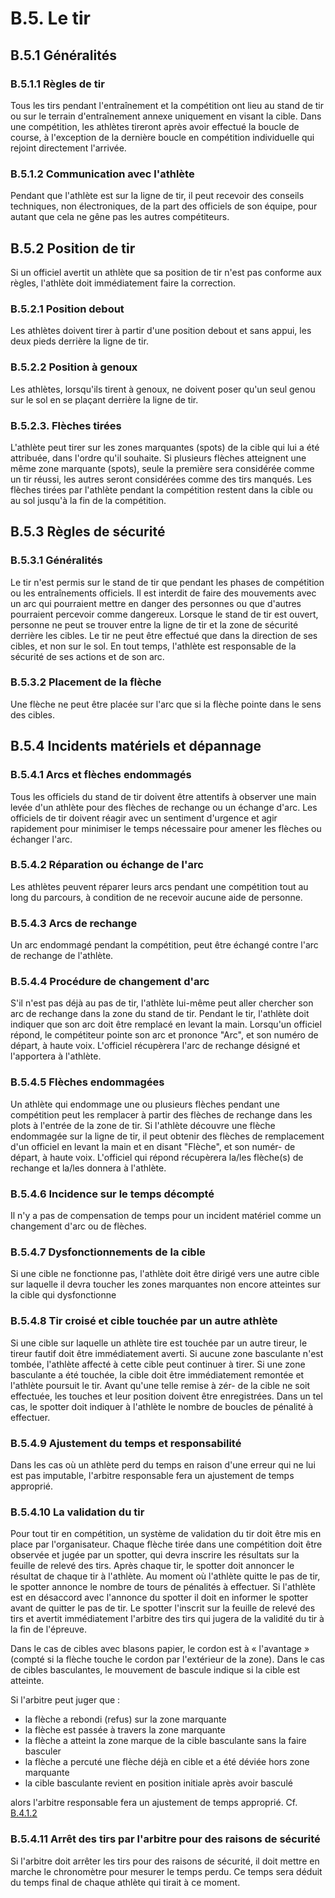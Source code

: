 # B.5. Le tir

## B.5.1 Généralités

### B.5.1.1 Règles de tir

Tous les tirs pendant l'entraînement et la compétition ont lieu au stand de tir ou sur le terrain
d'entraînement annexe uniquement en visant la cible. Dans une compétition, les athlètes tireront après
avoir effectué la boucle de course, à l'exception de la dernière boucle en compétition individuelle qui rejoint
directement l'arrivée.

### B.5.1.2 Communication avec l'athlète

Pendant que l'athlète est sur la ligne de tir, il peut recevoir des conseils techniques, non électroniques, de
la part des officiels de son équipe, pour autant que cela ne gêne pas les autres compétiteurs.

## B.5.2 Position de tir

Si un officiel avertit un athlète que sa position de tir n'est pas conforme aux règles, l'athlète doit
immédiatement faire la correction.

### B.5.2.1 Position debout

Les athlètes doivent tirer à partir d'une position debout et sans appui, les deux pieds derrière la ligne de tir.

### B.5.2.2 Position à genoux

Les athlètes, lorsqu'ils tirent à genoux, ne doivent poser qu'un seul genou sur le sol en se plaçant derrière
la ligne de tir.

### B.5.2.3. Flèches tirées

L'athlète peut tirer sur les zones marquantes (spots) de la cible qui lui a été attribuée, dans l'ordre qu'il
souhaite.
Si plusieurs flèches atteignent une même zone marquante (spots), seule la première sera considérée
comme un tir réussi, les autres seront considérées comme des tirs manqués.
Les flèches tirées par l'athlète pendant la compétition restent dans la cible ou au sol jusqu'à la fin de la
compétition.

## B.5.3 Règles de sécurité

### B.5.3.1 Généralités

Le tir n'est permis sur le stand de tir que pendant les phases de compétition ou les entraînements officiels.
Il est interdit de faire des mouvements avec un arc qui pourraient mettre en danger des personnes ou que
d'autres pourraient percevoir comme dangereux. Lorsque le stand de tir est ouvert, personne ne peut se
trouver entre la ligne de tir et la zone de sécurité derrière les cibles.
Le tir ne peut être effectué que dans la direction de ses cibles, et non sur le sol. En tout temps, l'athlète est
responsable de la sécurité de ses actions et de son arc.

### B.5.3.2 Placement de la flèche

Une flèche ne peut être placée sur l'arc que si la flèche pointe dans le sens des cibles.

## B.5.4 Incidents matériels et dépannage

### B.5.4.1 Arcs et flèches endommagés

Tous les officiels du stand de tir doivent être attentifs à observer une main levée d'un athlète pour des
flèches de rechange ou un échange d'arc. Les officiels de tir doivent réagir avec un sentiment d'urgence et
agir rapidement pour minimiser le temps nécessaire pour amener les flèches ou échanger l'arc.

### B.5.4.2 Réparation ou échange de l'arc

Les athlètes peuvent réparer leurs arcs pendant une compétition tout au long du parcours, à condition de
ne recevoir aucune aide de personne.

### B.5.4.3 Arcs de rechange

Un arc endommagé pendant la compétition, peut être échangé contre l'arc de rechange de l'athlète.

### B.5.4.4 Procédure de changement d'arc

S'il n'est pas déjà au pas de tir, l'athlète lui-même peut aller chercher son arc de rechange dans la zone du
stand de tir.
Pendant le tir, l'athlète doit indiquer que son arc doit être remplacé en levant la main. Lorsqu'un officiel
répond, le compétiteur pointe son arc et prononce "Arc", et son numéro de départ, à haute voix. L'officiel
récupèrera l'arc de rechange désigné et l'apportera à l'athlète.

### B.5.4.5 Flèches endommagées

Un athlète qui endommage une ou plusieurs flèches pendant une compétition peut les remplacer à partir
des flèches de rechange dans les plots à l'entrée de la zone de tir. Si l'athlète découvre une flèche
endommagée sur la ligne de tir, il peut obtenir des flèches de remplacement d'un officiel en levant la main
et en disant "Flèche", et son numér- de départ, à haute voix. L'officiel qui répond récupèrera la/les flèche(s)
de rechange et la/les donnera à l'athlète.

### B.5.4.6 Incidence sur le temps décompté

Il n'y a pas de compensation de temps pour un incident matériel comme un changement d'arc ou de flèches.

### B.5.4.7 Dysfonctionnements de la cible

Si une cible ne fonctionne pas, l'athlète doit être dirigé vers une autre cible sur laquelle il devra toucher les
zones marquantes non encore atteintes sur la cible qui dysfonctionne

### B.5.4.8 Tir croisé et cible touchée par un autre athlète

Si une cible sur laquelle un athlète tire est touchée par un autre tireur, le tireur fautif doit être
immédiatement averti.
Si aucune zone basculante n'est tombée, l'athlète affecté à cette cible peut continuer à tirer.
Si une zone basculante a été touchée, la cible doit être immédiatement remontée et l'athlète poursuit le tir.
Avant qu'une telle remise à zér- de la cible ne soit effectuée, les touches et leur position doivent être
enregistrées. Dans un tel cas, le spotter doit indiquer à l'athlète le nombre de boucles de pénalité à
effectuer.

### B.5.4.9 Ajustement du temps et responsabilité

Dans les cas où un athlète perd du temps en raison d'une erreur qui ne lui est pas imputable, l'arbitre
responsable fera un ajustement de temps approprié.

### B.5.4.10 La validation du tir

Pour tout tir en compétition, un système de validation du tir doit être mis en place par l'organisateur. Chaque
flèche tirée dans une compétition doit être observée et jugée par un spotter, qui devra inscrire les résultats
sur la feuille de relevé des tirs.
Après chaque tir, le spotter doit annoncer le résultat de chaque tir à l'athlète.
Au moment où l'athlète quitte le pas de tir, le spotter annonce le nombre de tours de pénalités à effectuer.
Si l'athlète est en désaccord avec l'annonce du spotter il doit en informer le spotter avant de quitter le pas
de tir.
Le spotter l'inscrit sur la feuille de relevé des tirs et avertit immédiatement l'arbitre des tirs qui jugera de
la validité du tir à la fin de l'épreuve.

Dans le cas de cibles avec blasons papier, le cordon est à « l'avantage » (compté si la flèche touche le
cordon par l'extérieur de la zone).
Dans le cas de cibles basculantes, le mouvement de bascule indique si la cible est atteinte.

Si l'arbitre peut juger que :

- la flèche a rebondi (refus) sur la zone marquante
- la flèche est passée à travers la zone marquante
- la flèche a atteint la zone marque de la cible basculante sans la faire basculer
- la flèche a percuté une flèche déjà en cible et a été déviée hors zone marquante
- la cible basculante revient en position initiale après avoir basculé

alors l'arbitre responsable fera un ajustement de temps approprié. Cf. [B.4.1.2](/reglements/II/7/B/4/#b412-erreur-de-boucle-de-pénalité)

### B.5.4.11 Arrêt des tirs par l'arbitre pour des raisons de sécurité

Si l'arbitre doit arrêter les tirs pour des raisons de sécurité, il doit mettre en marche le chronomètre pour
mesurer le temps perdu.
Ce temps sera déduit du temps final de chaque athlète qui tirait à ce moment.
